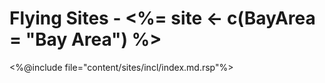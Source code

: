 # Flying Sites - <%= site <- c(BayArea = "Bay Area") %>

<%@include file="content/sites/incl/index.md.rsp"%>
